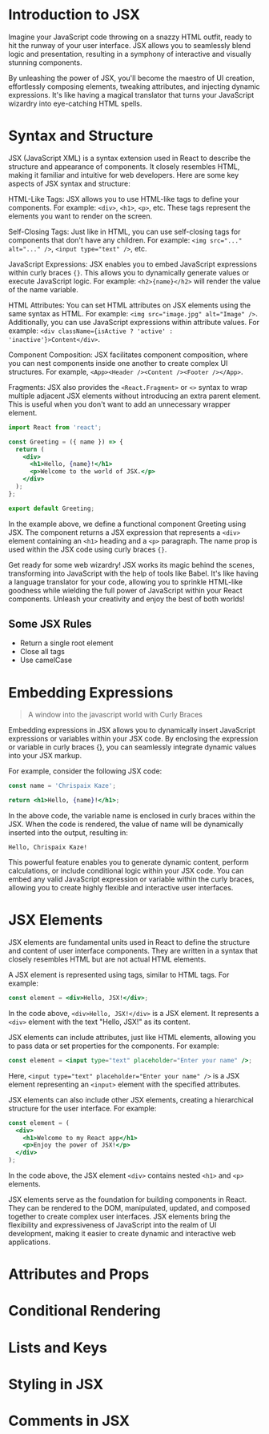 # Introduction to JSX 

Imagine your JavaScript code throwing on a snazzy HTML outfit, ready to hit the runway of your user interface. JSX allows you to seamlessly blend logic and presentation, resulting in a symphony of interactive and visually stunning components.

By unleashing the power of JSX, you'll become the maestro of UI creation, effortlessly composing elements, tweaking attributes, and injecting dynamic expressions. It's like having a magical translator that turns your JavaScript wizardry into eye-catching HTML spells.

# Syntax and Structure

JSX (JavaScript XML) is a syntax extension used in React to describe the structure and appearance of components. It closely resembles HTML, making it familiar and intuitive for web developers. Here are some key aspects of JSX syntax and structure:

HTML-Like Tags: JSX allows you to use HTML-like tags to define your components. For example: `<div>`, `<h1>`, `<p>`, etc. These tags represent the elements you want to render on the screen.

Self-Closing Tags: Just like in HTML, you can use self-closing tags for components that don't have any children. For example: `<img src="..." alt="..." />`, `<input type="text" />`, etc.

JavaScript Expressions: JSX enables you to embed JavaScript expressions within curly braces `{}`. This allows you to dynamically generate values or execute JavaScript logic. For example: `<h2>{name}</h2>` will render the value of the name variable.

HTML Attributes: You can set HTML attributes on JSX elements using the same syntax as HTML. For example:
`<img src="image.jpg" alt="Image" />`.
Additionally, you can use JavaScript expressions within attribute values. For example:
`<div className={isActive ? 'active' : 'inactive'}>Content</div>`.

Component Composition: JSX facilitates component composition, where you can nest components inside one another to create complex UI structures. For example, `<App><Header /><Content /><Footer /></App>`.

Fragments: JSX also provides the `<React.Fragment>` or `<>` syntax to wrap multiple adjacent JSX elements without introducing an extra parent element. This is useful when you don't want to add an unnecessary wrapper element.

```jsx
import React from 'react';

const Greeting = ({ name }) => {
  return (
    <div>
      <h1>Hello, {name}!</h1>
      <p>Welcome to the world of JSX.</p>
    </div>
  );
};

export default Greeting;

```

In the example above, we define a functional component Greeting using JSX. The component returns a JSX expression that represents a `<div>` element containing an `<h1>` heading and a `<p>` paragraph. 
The name prop is used within the JSX code using curly braces `{}`.

Get ready for some web wizardry! JSX works its magic behind the scenes, transforming into JavaScript with the help of tools like Babel. It's like having a language translator for your code, allowing you to sprinkle HTML-like goodness while wielding the full power of JavaScript within your React components. Unleash your creativity and enjoy the best of both worlds!

## Some JSX Rules
- Return a single root element
- Close all tags
- Use camelCase 
  > 
# Embedding Expressions 
> A window into the javascript world with Curly Braces

Embedding expressions in JSX allows you to dynamically insert JavaScript expressions or variables within your JSX code. By enclosing the expression or variable in curly braces {}, you can seamlessly integrate dynamic values into your JSX markup.

For example, consider the following JSX code:

```jsx
const name = 'Chrispaix Kaze';

return <h1>Hello, {name}!</h1>;

```

In the above code, the variable name is enclosed in curly braces within the JSX. When the code is rendered, the value of name will be dynamically inserted into the output, resulting in:

```
Hello, Chrispaix Kaze!
```

This powerful feature enables you to generate dynamic content, perform calculations, or include conditional logic within your JSX code. You can embed any valid JavaScript expression or variable within the curly braces, allowing you to create highly flexible and interactive user interfaces.

# JSX Elements 
JSX elements are fundamental units used in React to define the structure and content of user interface components. They are written in a syntax that closely resembles HTML but are not actual HTML elements.

A JSX element is represented using tags, similar to HTML tags. For example:

```jsx
const element = <div>Hello, JSX!</div>;
```
In the code above, `<div>Hello, JSX!</div>` is a JSX element. It represents a `<div>` element with the text "Hello, JSX!" as its content.

JSX elements can include attributes, just like HTML elements, allowing you to pass data or set properties for the components. For example:

```jsx
const element = <input type="text" placeholder="Enter your name" />;
```
Here, `<input type="text" placeholder="Enter your name" />` is a JSX element representing an `<input>` element with the specified attributes.

JSX elements can also include other JSX elements, creating a hierarchical structure for the user interface. For example:

```jsx
const element = (
  <div>
    <h1>Welcome to my React app</h1>
    <p>Enjoy the power of JSX!</p>
  </div>
);

```

In the code above, the JSX element `<div>` contains nested `<h1>` and `<p>` elements.

JSX elements serve as the foundation for building components in React. They can be rendered to the DOM, manipulated, updated, and composed together to create complex user interfaces. JSX elements bring the flexibility and expressiveness of JavaScript into the realm of UI development, making it easier to create dynamic and interactive web applications.

# Attributes and Props

# Conditional Rendering 

# Lists and Keys 

# Styling in JSX 

# Comments in JSX 

